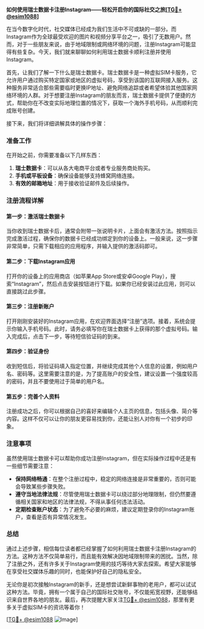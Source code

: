 **如何使用瑞士数据卡注册Instagram——轻松开启你的国际社交之旅[[TG💪+ @esim1088](https://t.me/s/esim1088)]**

在当今数字化时代，社交媒体已经成为我们生活中不可或缺的一部分。而Instagram作为全球最受欢迎的图片和视频分享平台之一，吸引了无数用户。然而，对于一些朋友来说，由于地域限制或网络环境的问题，注册Instagram可能显得有些复杂。今天，我们就来聊聊如何利用瑞士数据卡顺利注册并使用Instagram。

首先，让我们了解一下什么是瑞士数据卡。瑞士数据卡是一种虚拟SIM卡服务，它允许用户通过购买特定国家或地区的虚拟号码，享受到该国的互联网接入服务。这种服务非常适合那些需要临时更换IP地址、避免网络追踪或者希望体验其他国家网络环境的人群。对于想要注册Instagram的朋友而言，瑞士数据卡提供了便捷的方式，帮助你在不改变实际地理位置的情况下，获取一个海外手机号码，从而顺利完成账号创建。

接下来，我们将详细讲解具体的操作步骤：

### 准备工作

在开始之前，你需要准备以下几样东西：
1. **瑞士数据卡**：可以从各大电商平台或者专业服务商处购买。
2. **手机或平板设备**：确保设备能够支持蜂窝网络连接。
3. **有效的邮箱地址**：用于接收验证邮件及后续操作。

### 注册流程详解

#### 第一步：激活瑞士数据卡
当你收到瑞士数据卡后，通常会附带一张说明卡片，上面会有激活方法。按照指示完成激活过程，确保你的数据卡已经成功绑定到你的设备上。一般来说，这一步骤非常简单，只需下载相应的应用程序，并输入提供的激活码即可。

#### 第二步：下载Instagram应用
打开你的设备上的应用商店（如苹果App Store或安卓Google Play），搜索“Instagram”，然后点击安装按钮进行下载。如果你已经安装过此应用，则可以直接跳过此步骤。

#### 第三步：注册新账户
打开刚刚安装好的Instagram应用，在欢迎界面选择“注册”选项。接着，系统会提示你输入手机号码。此时，请务必填写你在瑞士数据卡上获得的那个虚拟号码。输入完成后，点击下一步，等待短信验证码的到来。

#### 第四步：验证身份
收到短信后，将验证码填入指定位置，并继续完成其他个人信息的设置，例如用户名、密码等。这里需要注意的是，为了提高账户的安全性，建议设置一个强度较高的密码，并且不要使用过于简单的用户名。

#### 第五步：完善个人资料
注册成功之后，你可以根据自己的喜好来编辑个人主页的信息，包括头像、简介等内容。这样不仅可以让你的朋友更容易找到你，还能让别人对你有一个初步的印象。

### 注意事项

虽然使用瑞士数据卡可以帮助你成功注册Instagram，但在实际操作过程中还是有一些细节需要注意：
- **保持网络畅通**：在整个注册过程中，稳定的网络连接是非常重要的，否则可能会导致某些步骤失败。
- **遵守当地法律法规**：尽管使用瑞士数据卡可以绕过部分地理限制，但仍然要遵循相关国家和地区的法律法规，不得从事任何违法活动。
- **定期检查账户状态**：为了避免不必要的麻烦，建议定期登录你的Instagram账户，查看是否有异常情况发生。

### 总结

通过上述步骤，相信每位读者都已经掌握了如何利用瑞士数据卡注册Instagram的方法。这种方法不仅简单易行，而且能有效解决因地域限制带来的困扰。当然，除了注册之外，还有许多关于Instagram使用的技巧等待大家去探索。希望大家能够在享受社交媒体乐趣的同时，也能保护好自己的隐私安全。

无论你是初次接触Instagram的新手，还是想尝试新鲜事物的老用户，都可以试试这种方法。毕竟，拥有一个属于自己的国际社交账号，不仅能拓宽视野，还能够结识来自世界各地的朋友。最后，再次提醒大家关注[TG💪+ @esim1088](https://t.me/s/esim1088)，那里有更多关于虚拟SIM卡的资讯等着你！

[[TG💪+ @esim1088](https://t.me/s/esim1088) ![Image](https://i.postimg.cc/4NQfJmqS/Snipaste-2025-05-13-00-14-12.png)]